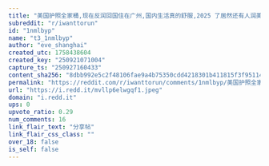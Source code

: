 ```yaml
---
title: "美国护照全家桶,现在反润回国住在广州,国内生活真的舒服,2025 了居然还有人润美国"
subreddit: "r/iwanttorun"
id: "1nmlbyp"
name: "t3_1nmlbyp"
author: "eve_shanghai"
created_utc: 1758438604
created_key: "250921071004"
capture_ts: "250927160433"
content_sha256: "8dbb992e5c2f48106fae9a4b75350cdd4218301b411815f3f951141435d25951"
permalink: "https://reddit.com/r/iwanttorun/comments/1nmlbyp/美国护照全家桶现在反润回国住在广州国内生活真的舒服2025_了居然还有人润美国/"
url: "https://i.redd.it/mvllp6elwgqf1.jpeg"
domain: "i.redd.it"
ups: 0
upvote_ratio: 0.29
num_comments: 16
link_flair_text: "分享帖"
link_flair_css_class: ""
over_18: false
is_self: false
---
```


